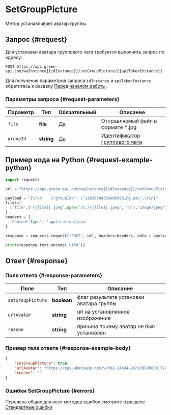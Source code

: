 # SetGroupPicture

Метод устанавливает аватар группы.

## Запрос {#request}

Для установки аватара группового чата требуется выполнить запрос по адресу:
```
POST https://api.green-api.com/waInstance{{idInstance}}/setGroupPicture/{{apiTokenInstance}}
```

Для получения параметров запроса `idInstance` и `apiTokenInstance` обратитесь к разделу [Перед началом работы](../../before-start.md#parameters).

### Параметры запроса {#request-parameters}

Параметр | Тип | Обязательный | Описание
----- | ----- | ----- | -----
`file` | **file** | Да | Отправляемый файл в формате *.jpg
`groupId` | **string** | Да | [Идентификатор группового чата](../chat-id.md#gus)

## Пример кода на Python  {#request-example-python}

```python
import requests

url = "https://api.green-api.com/waInstance{{idInstance}}/setGroupPicture/{{apiTokenInstance}}"

payload = "{\r\n    \"groupId\": \"120363043968066561@g.us\",\r\n}"
files=[
  ('file',('{{file}}.jpeg',open('/C:/{{file}}.jpeg','rb'),'image/jpeg'))
]
headers = {
  'Content-Type': 'application/json'
}

response = requests.request("POST", url, headers=headers, data = payload, files=files)

print(response.text.encode('utf8'))
```

## Ответ {#response}

### Поля ответа {#response-parameters}

Поле | Тип |  Описание
----- | ----- | ----- 
`setGroupPicture` | **boolean** | флаг результата установки аватара группы
`urlAvatar` | **string** | url  на установленное изображение
`reason` | **string** | причина почему аватар не был установлен

### Пример тела ответа {#response-example-body}

```json
{
    "setGroupPicture": true,
    "urlAvatar": "https://pps.whatsapp.net/v/t61.24694-24/138639660_724754321806449_9118612187814397965_n.jpg?oh=997b0bb13b6bbb750432a86d4b8d935d&oe=600****BB4",
	"reason": ""
}

```

### Ошибки SetGroupPicture {#errors}

Перечень общих для всех методов ошибок смотрите в разделе [Стандартные ошибки](../common-errors.md)

